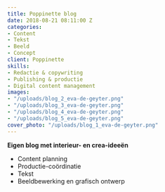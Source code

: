 ```yaml
---
title: Poppinette blog
date: 2018-08-21 08:11:00 Z
categories:
- Content
- Tekst
- Beeld
- Concept
client: Poppinette
skills:
- Redactie & copywriting
- Publishing & productie
- Digital content management
images:
- "/uploads/blog_2_eva-de-geyter.png"
- "/uploads/blog_3_eva-de-geyter.png"
- "/uploads/blog_4_eva-de-geyter.png"
- "/uploads/blog_5_eva-de-geyter.png"
cover_photo: "/uploads/blog_1_eva-de-geyter.png"
---
```


**Eigen blog met interieur- en crea-ideeën**

* Content planning
* Productie-coördinatie
* Tekst
* Beeldbewerking en grafisch ontwerp